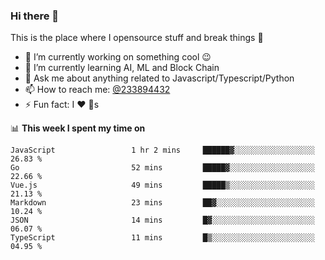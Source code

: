 ### Hi there 👋

<!--
**a233894432/a233894432** is a ✨ _special_ ✨ repository because its `README.md` (this file) appears on your GitHub profile.

Here are some ideas to get you started:

- 🔭 I’m currently working on ...
- 🌱 I’m currently learning ...
- 👯 I’m looking to collaborate on ...
- 🤔 I’m looking for help with ...
- 💬 Ask me about ...
- 📫 How to reach me: ...
- 😄 Pronouns: ...
- ⚡ Fun fact: ...
-->
 
 
This is the place where I opensource stuff and break things :rofl:

- 🔭 I’m currently working on something cool :wink:
- 🌱 I’m currently learning AI, ML and Block Chain
- 💬 Ask me about anything related to Javascript/Typescript/Python
- 📫 How to reach me: [@233894432](https://twitter.com/233894432)
- ⚡ Fun fact: I :heart: :dog:s

📊 **This week I spent my time on**
<!--START_SECTION:waka-->

```text
JavaScript                 1 hr 2 mins     ██████▓░░░░░░░░░░░░░░░░░░   26.83 %
Go                         52 mins         █████▓░░░░░░░░░░░░░░░░░░░   22.66 %
Vue.js                     49 mins         █████▒░░░░░░░░░░░░░░░░░░░   21.13 %
Markdown                   23 mins         ██▓░░░░░░░░░░░░░░░░░░░░░░   10.24 %
JSON                       14 mins         █▓░░░░░░░░░░░░░░░░░░░░░░░   06.07 %
TypeScript                 11 mins         █▒░░░░░░░░░░░░░░░░░░░░░░░   04.95 %
```

<!--END_SECTION:waka-->
